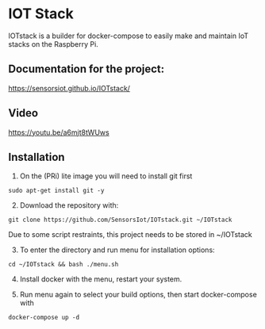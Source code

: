 # IOT Stack
IOTstack is a builder for docker-compose to easily make and maintain IoT stacks on the Raspberry Pi.

## Documentation for the project: 

https://sensorsiot.github.io/IOTstack/

## Video
https://youtu.be/a6mjt8tWUws

## Installation
1. On the (PRi) lite image you will need to install git first

```
sudo apt-get install git -y
```

2. Download the repository with:
```
git clone https://github.com/SensorsIot/IOTstack.git ~/IOTstack
```

Due to some script restraints, this project needs to be stored in ~/IOTstack

3. To enter the directory and run menu for installation options:
```
cd ~/IOTstack && bash ./menu.sh
```

4. Install docker with the menu, restart your system.

5. Run menu again to select your build options, then start docker-compose with
```
docker-compose up -d
```
